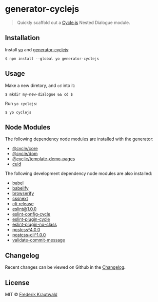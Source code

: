 # generator-cyclejs

> Quickly scaffold out a [Cycle.js] Nested Dialogue module.

## Installation

Install [yo] and [generator-cyclejs]:

```shell
$ npm install --global yo generator-cyclejs
```

## Usage

Make a new diretory, and `cd` into it:

```shell
$ mkdir my-new-dialogue && cd $
```

Run `yo cyclejs`:

```shell
$ yo cyclejs
```

## Node Modules

The following dependency node modules are installed with the generator:

- [@cycle/core]
- [@cycle/dom]
- [@cyclic/template-demo-pages]
- [cuid]

The following development dependency node modules are also installed:

- [babel]
- [babelify]
- [browserify]
- [cssnext]
- [cli-release]
- [eslint@1.0.0]
- [eslint-config-cycle]
- [eslint-plugin-cycle]
- [eslint-plugin-no-class]
- [postcss^4.0.0]
- [postcss-cli^1.0.0]
- [validate-commit-message]

## Changelog

Recent changes can be viewed on Github in the [Changelog].

## License

MIT © [Frederik Krautwald](https://github.com/Frikki)

[Cycle.js]: http://cycle.js.org
[Yo]: https://github.com/yeoman/yo
[generator-cyclejs]: https://www.npmjs.com/package/generator-cyclejs
[@cycle/core]: https://www.npmjs.com/package/@cycle/core
[@cycle/dom]: https://www.npmjs.com/package/@cycle/dom
[@cyclic/template-demo-pages]: https://www.npmjs.com/package/@cyclic/template-demo-pages
[cuid]: https://www.npmjs.com/package/cuid
[babel]: https://www.npmjs.com/package/babel
[babelify]: https://www.npmjs.com/package/babelify
[browserify]: https://www.npmjs.com/package/browserify
[cssnext]: https://www.npmjs.com/package/cssnext
[cli-release]: https://www.npmjs.com/package/cli-release
[eslint@1.0.0]: https://www.npmjs.com/package/eslint
[eslint-config-cycle]: https://www.npmjs.com/package/eslint-config-cycle
[eslint-plugin-cycle]: https://www.npmjs.com/package/eslint-plugin-cycle
[eslint-plugin-no-class]: https://www.npmjs.com/package/eslint-plugin-no-class
[postcss^4.0.0]: https://www.npmjs.com/package/postcss
[postcss-cli^1.0.0]: https://www.npmjs.com/package/postcss-cli
[validate-commit-message]: https://www.npmjs.com/package/validate-commit-message
[Changelog]: https://github.com/Frikki/generator-cyclejs/blob/master/CHANGELOG.md
